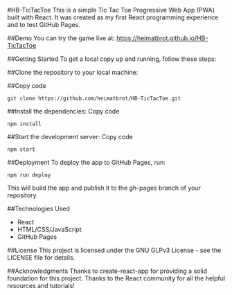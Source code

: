 #HB-TicTacToe
This is a simple Tic Tac Toe Progressive Web App (PWA) built with React. It was created as my first React programming experience and to test GitHub Pages.

##Demo
You can try the game live at: https://heimatbrot.github.io/HB-TicTacToe

##Getting Started
To get a local copy up and running, follow these steps:

##Clone the repository to your local machine:

##Copy code
```
git clone https://github.com/heimatbrot/HB-TicTacToe.git
```
##Install the dependencies:
Copy code
```
npm install
```
##Start the development server:
Copy code
```
npm start
```
##Deployment
To deploy the app to GitHub Pages, run:
```
npm run deploy
```
This will build the app and publish it to the gh-pages branch of your repository.

##Technologies Used
- React
- HTML/CSS/JavaScript
- GitHub Pages

##License
This project is licensed under the GNU GLPv3 License - see the LICENSE file for details.

##Acknowledgments
Thanks to create-react-app for providing a solid foundation for this project.
Thanks to the React community for all the helpful resources and tutorials!
